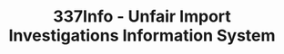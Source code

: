 ---
layout: default
bigquery: https://console.cloud.google.com/bigquery?p=patents-public-data&d=usitc_investigations&page=dataset&project=sheets-management-319211
citation: US International Trade Commission 337Info Unfair Import Investigations Information
  System
contributors: US International Trade Comission
cost: None
description: US International Trade Commission 337Info Unfair Import Investigations
  Information System contains data on investigations done under Section 337. Section
  337 declares the infringement of certain statutory intellectual property rights
  and other forms of unfair competition in import trade to be unlawful practices.
  Most Section 337 investigations involve allegations of patent or registered trademark
  infringement.
documentation: FAQ and tutorial available on the site
last_edit: 04/05/2022, 22:43:08
location: https://pubapps2.usitc.gov/337external/
maintained_by: US International Trade Comission
schema_fields:
- ouiiAttorney
- dateOfPublicationFrNotice
- reportingRequirements
- patentNumber
- actualStartDateEvidHear
- id
- actualEndDateEvidHear
- cafcAppeals
- targetDate
- investigationType
- dateComplaintFiled
- finalIdOnViolationDue
- internalRemand
- issueDateOtherNonFinal
- startDateMarkmanHearing
- respondent
- title
- htsNumbers
- teoReliefGranted
- finalDetViolation
- scheduledEndDateEvidHear
- markmanHearing
- lastUpdated
- invUnfairAct
- gcAttorney
- trademarkNumbers
- ouiiParticipation
- dateCreated
- scheduledStartDateEvidHear
- teoIdIssueDate
- copyrightNumbers
- patentNumbers
- teoIdDueDate
- complainant
- teoProceedingInvolved
- publication_number
- aljAssigned
- investigationNo
- endDateMarkmanHearing
- finalDetNoViolation
- currentStatus
- currentActiveALJ
- finalIdOnViolationIssue
- investigationTermDate
- docketNo
shortname: unfair_import_investigations
tags:
- import
- legal
- trade
timeframe: 2008-2021 (prior to 2008 downloadable as a JSON file)
title: 337Info - Unfair Import Investigations Information System
uuid: 2721f5ec-e599-4890-9265-9706719fc71e
---